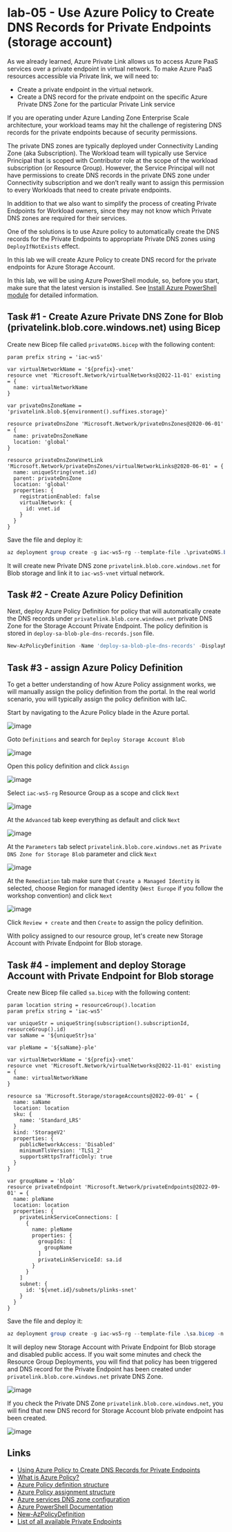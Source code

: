 # lab-05 - Use Azure Policy to Create DNS Records for Private Endpoints (storage account)

As we already learned, Azure Private Link allows us to access Azure PaaS services over a private endpoint in virtual network. To make Azure PaaS resources accessible via Private link, we will need to:

- Create a private endpoint in the virtual network.
- Create a DNS record for the private endpoint on the specific Azure Private DNS Zone for the particular Private Link service

If you are operating under Azure Landing Zone Enterprise Scale architecture, your workload teams may hit the challenge of registering DNS records for the private endpoints because of security permissions. 

The private DNS zones are typically deployed under Connectivity Landing Zone (aka Subscription). The Workload team will typically use Service Principal that is scoped with Contributor role at the scope of the workload subscription (or Resource Group). However, the Service Principal will not have permissions to create DNS records in the private DNS zone under Connectivity subscription and we don’t really want to assign this permission to every Workloads that need to create private endpoints. 

In addition to that we also want to simplify the process of creating Private Endpoints for Workload owners, since they may not know which Private DNS zones are required for their services. 

One of the solutions is to use Azure policy to automatically create the DNS records for the Private Endpoints to appropriate Private DNS zones using `DeployIfNotExists` effect.

In this lab we will create Azure Policy to create DNS record for the private endpoints for Azure Storage Account.

In this lab, we will be using Azure PowerShell module, so, before you start, make sure that the latest version is installed. See [Install Azure PowerShell module](https://learn.microsoft.com/en-us/powershell/azure/install-azure-powershell) for detailed information.

## Task #1 - Create Azure Private DNS Zone for Blob (privatelink.blob.core.windows.net) using Bicep

Create new Bicep file called `privateDNS.bicep` with the following content:

```bicep 
param prefix string = 'iac-ws5'

var virtualNetworkName = '${prefix}-vnet'
resource vnet 'Microsoft.Network/virtualNetworks@2022-11-01' existing = {
  name: virtualNetworkName
}

var privateDnsZoneName = 'privatelink.blob.${environment().suffixes.storage}' 

resource privateDnsZone 'Microsoft.Network/privateDnsZones@2020-06-01' = {
  name: privateDnsZoneName
  location: 'global'
}

resource privateDnsZoneVnetLink 'Microsoft.Network/privateDnsZones/virtualNetworkLinks@2020-06-01' = {
  name: uniqueString(vnet.id)
  parent: privateDnsZone
  location: 'global'
  properties: {
    registrationEnabled: false
    virtualNetwork: {
      id: vnet.id
    }
  }  
}
```

Save the file and deploy it: 

```powershell
az deployment group create -g iac-ws5-rg --template-file .\privateDNS.bicep -n 'Deploy-Private-DNS-Zone'
```

It will create new Private DNS zone `privatelink.blob.core.windows.net` for Blob storage and link it to `iac-ws5-vnet` virtual network.

## Task #2 - Create Azure Policy Definition

Next, deploy Azure Policy Definition for policy that will automatically create the DNS records under `privatelink.blob.core.windows.net` private DNS Zone for the Storage Account Private Endpoint. 
The policy definition is stored in `deploy-sa-blob-ple-dns-records.json` file.

```powershell	
New-AzPolicyDefinition -Name 'deploy-sa-blob-ple-dns-records' -DisplayName 'Deploy Storage Account Blob Private Endpoint DNS Record' -Policy 'https://raw.githubusercontent.com/Infrastructure-AsCode/azure-private-links-labs/main/docs/labs/lab-05/deploy-sa-blob-ple-dns-records.json'
```

## Task #3 - assign Azure Policy Definition

To get a better understanding of how Azure Policy assignment works, we will manually assign the policy definition from the portal. In the real world scenario, you will typically assign the policy definition with IaC.

Start by navigating to the Azure Policy blade in the Azure portal.

![image](../../assets/images/lab-05/assign1.png)

 Goto `Definitions` and search for `Deploy Storage Account Blob`

![image](../../assets/images/lab-05/assign2.png)

Open this policy definition and click `Assign` 

![image](../../assets/images/lab-05/assign3.png)

Select `iac-ws5-rg` Resource Group as a scope and click `Next`

![image](../../assets/images/lab-05/assign4.png)

At the `Advanced` tab keep everything as default and click `Next`

![image](../../assets/images/lab-05/assign5.png)

At the `Parameters` tab select `privatelink.blob.core.windows.net` as `Private DNS Zone for Storage Blob` parameter and click `Next`

![image](../../assets/images/lab-05/assign6.png)

At the `Remediation` tab make sure that `Create a Managed Identity` is selected, choose Region for managed identity (`West Europe` if you follow the workshop convention) and click `Next`

![image](../../assets/images/lab-05/assign7.png)

Click `Review + create` and then `Create` to assign the policy definition.

With policy assigned to our resource group, let's create new Storage Account with Private Endpoint for Blob storage.

## Task #4 - implement and deploy Storage Account with Private Endpoint for Blob storage

Create new Bicep file called `sa.bicep` with the following content:

```bicep
param location string = resourceGroup().location
param prefix string = 'iac-ws5'

var uniqueStr = uniqueString(subscription().subscriptionId, resourceGroup().id)
var saName = '${uniqueStr}sa'

var pleName = '${saName}-ple'

var virtualNetworkName = '${prefix}-vnet'
resource vnet 'Microsoft.Network/virtualNetworks@2022-11-01' existing = {
  name: virtualNetworkName
}

resource sa 'Microsoft.Storage/storageAccounts@2022-09-01' = {
  name: saName
  location: location
  sku: {
    name: 'Standard_LRS'
  }
  kind: 'StorageV2'
  properties: {
    publicNetworkAccess: 'Disabled'
    minimumTlsVersion: 'TLS1_2'
    supportsHttpsTrafficOnly: true
  }
}

var groupName = 'blob'
resource privateEndpoint 'Microsoft.Network/privateEndpoints@2022-09-01' = {
  name: pleName
  location: location
  properties: {
    privateLinkServiceConnections: [
      {
        name: pleName
        properties: {
          groupIds: [
            groupName
          ]
          privateLinkServiceId: sa.id
        }
      }
    ]
    subnet: {
      id: '${vnet.id}/subnets/plinks-snet'
    }
  }
}
```

Save the file and deploy it:

```powershell	
az deployment group create -g iac-ws5-rg --template-file .\sa.bicep -n 'Deploy-StorageAccount-With-Private-Endpoint'
```

It will deploy new Storage Account with Private Endpoint for Blob storage and disabled public access. If you wait some minutes and check the Resource Group Deployments, you will find that policy has been triggered and DNS record for the Private Endpoint has been created under `privatelink.blob.core.windows.net` private DNS Zone.

![image](../../assets/images/lab-05/policy1.png)

If you check the Private DNS Zone `privatelink.blob.core.windows.net`, you will find that new DNS record for Storage Account blob private endpoint has been created.

![image](../../assets/images/lab-05/policy2.png)

## Links

- [Using Azure Policy to Create DNS Records for Private Endpoints](https://blog.tyang.org/2023/01/26/using-azure-policy-to-create-dns-records-for-private-endpoints)
- [What is Azure Policy?](https://learn.microsoft.com/en-us/azure/governance/policy/overview)
- [Azure Policy definition structure](https://learn.microsoft.com/en-us/azure/governance/policy/concepts/definition-structure)
- [Azure Policy assignment structure](https://learn.microsoft.com/en-us/azure/governance/policy/concepts/assignment-structure)
- [Azure services DNS zone configuration](https://learn.microsoft.com/en-us/azure/private-link/private-endpoint-dns#azure-services-dns-zone-configuration)
- [Azure PowerShell Documentation](https://learn.microsoft.com/en-us/powershell/azure/?view=azps-10.0.0)
- [New-AzPolicyDefinition](https://learn.microsoft.com/en-us/powershell/module/az.resources/new-azpolicydefinition?view=azps-10.0.0)
- [List of all available Private Endpoints](https://learn.microsoft.com/en-us/azure/private-link/private-endpoint-overview#private-link-resource)
